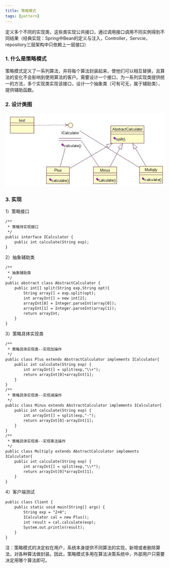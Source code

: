 ```yaml
---
title: 策略模式
tags: [pattern]
---
```


定义多个不同的实现类，这些类实现公共接口，通过调用接口调用不同实例得到不同结果（经典实现：Spring中Bean的定义与注入，Controller，Servcie，repository三层架构中只依赖上一层接口）

### 1. 什么是策略模式
策略模式定义了一系列算法，并将每个算法封装起来，使他们可以相互替换，且算法的变化不会影响到使用算法的客户。需要设计一个接口，为一系列实现类提供统一的方法，多个实现类实现该接口，设计一个抽象类（可有可无，属于辅助类），提供辅助函数。

### 2. 设计类图

![](/images/java_pattern/strategy/strategy.jpg)

### 3. 实现
1）策略接口

```
/**
 * 策略待实现接口
 */
public interface ICalculator {
    public int calculate(String exp);
}
```

2）抽象辅助类

```
/**
 * 抽象辅助类
 */
public abstract class AbstractCalculator {
    public int[] split(String exp,String opt){  
        String array[] = exp.split(opt);  
        int arrayInt[] = new int[2];  
        arrayInt[0] = Integer.parseInt(array[0]);  
        arrayInt[1] = Integer.parseInt(array[1]);  
        return arrayInt;  
    }
}
```

3）策略具体实现类

```
/**
 * 策略具体实现类--实现加操作
 */
public class Plus extends AbstractCalculator implements ICalculator{
    public int calculate(String exp) {  
        int arrayInt[] = split(exp,"\\+");  
        return arrayInt[0]+arrayInt[1];  
    }
}
/**
 * 策略具体实现类--实现减操作
 */
public class Minus extends AbstractCalculator implements ICalculator{
    public int calculate(String exp) {  
        int arrayInt[] = split(exp,"-");  
        return arrayInt[0]-arrayInt[1];  
    }
}
/**
 * 策略具体实现类--实现乘法操作
 */
public class Multiply extends AbstractCalculator implements ICalculator{
    public int calculate(String exp) {  
        int arrayInt[] = split(exp,"\\*");
        return arrayInt[0]*arrayInt[1];  
    }
}
```

4）客户端测试

```
public class Client {
    public static void main(String[] args) {  
        String exp = "2+8";  
        ICalculator cal = new Plus();  
        int result = cal.calculate(exp);  
        System.out.println(result);  
    }
}
```

注：策略模式的决定权在用户，系统本身提供不同算法的实现，新增或者删除算法，对各种算法做封装。因此，策略模式多用在算法决策系统中，外部用户只需要决定用哪个算法即可。
